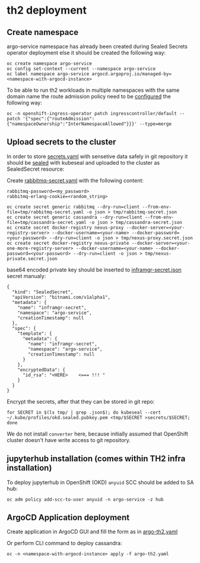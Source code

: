 # th2 deployment
## Create namespace

argo-service namespace has already been created during Sealed Secrets operator deployment else it should be created the following way:

```console
oc create namespace argo-service
oc config set-context --current --namespace argo-service
oc label namespace argo-service argocd.argoproj.io/managed-by=<namespace-with-argocd-instance>
```

To be able to run th2 workloads in multiple namespaces with the same domain name the route admission policy need to be [configured](https://docs.openshift.com/container-platform/4.11/networking/ingress-operator.html#nw-route-admission-policy_configuring-ingress) the following way:

```console
oc -n openshift-ingress-operator patch ingresscontroller/default --patch '{"spec":{"routeAdmission":{"namespaceOwnership":"InterNamespaceAllowed"}}}' --type=merge
```

## Upload secrets to the cluster

In order to store [secrets.yaml](https://github.com/th2-net/th2-infra#create-secret-with-th2-credentials) with sensetive data safely in git repository it should be [sealed](https://github.com/bitnami-labs/sealed-secrets/tree/v0.22.0#usage) with kubeseal and uploaded to the cluster as SealedSecret resource:


Create [rabbitmq-secret.yaml](tmp/rabbitmq-secret.yaml) with the following content:
```console
rabbitmq-password=<my_password>
rabbitmq-erlang-cookie=<random_string>
```

```console
oc create secret generic rabbitmq --dry-run=client --from-env-file=tmp/rabbitmq-secret.yaml -o json > tmp/rabbitmq-secret.json
oc create secret generic cassandra --dry-run=client --from-env-file=tmp/cassandra-secret.yaml -o json > tmp/cassandra-secret.json
oc create secret docker-registry nexus-proxy --docker-server=<your-registry-server> --docker-username=<your-name> --docker-password=<your-password> --dry-run=client -o json > tmp/nexus-proxy.secret.json
oc create secret docker-registry nexus-private --docker-server=<your-one-more-registry-server> --docker-username=<your-name> --docker-password=<your-password> --dry-run=client -o json > tmp/nexus-private.secret.json
```
base64 encoded private key should be inserted to [inframgr-secret.json](tmp/inframgr-secret.json) secret manualy:
```console
{
  "kind": "SealedSecret",
  "apiVersion": "bitnami.com/v1alpha1",
  "metadata": {
    "name": "inframgr-secret",
    "namespace": "argo-service",
    "creationTimestamp": null
  },
  "spec": {
    "template": {
      "metadata": {
        "name": "inframgr-secret",
        "namespace": "argo-service",
        "creationTimestamp": null
      }
    },
    "encryptedData": {
      "id_rsa": "<HERE>    <=== !!! " 
    }
  }
}
```

Encrypt the secrets, after that they can be stored in git repo:
```console
for SECRET in $(ls tmp/ | grep .json$); do kubeseal --cert ~/.kube/profiles/okd.sealed.pubkey.pem <tmp/$SECRET >secrets/$SECRET; done
```

We do not install `converter` here, because initially assumed that OpenShift cluster doesn't have write access to git repository.

## jupyterhub installation (comes within TH2 infra installation)

To deploy jupyterhub in OpenShift (OKD) `anyuid` SCC should be added to SA hub:

```console
oc adm policy add-scc-to-user anyuid -n argo-service -z hub
```

## ArgoCD Application deployment
Create application in ArgoCD GUI and fill the form as in [argo-th2.yaml](./argo-th2.yaml)

Or perform CLI command to deploy cassandra:
```console
oc -n <namespace-with-argocd-instance> apply -f argo-th2.yaml
```